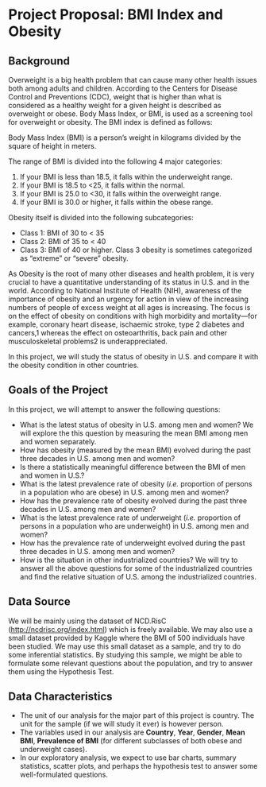 # Project Proposal: BMI Index and Obesity

## Background

Overweight is a big health problem that can cause many other health issues both among adults and children. According to the Centers for Disease Control and Preventions (CDC), weight that is higher than what is considered as a healthy weight for a given height is described as overweight or obese. Body Mass Index, or BMI, is used as a screening tool for overweight or obesity. The BMI index is defined as follows:

Body Mass Index (BMI) is a person’s weight in kilograms divided by the square of height in meters. 

The range of BMI is divided into the following 4 major categories:

  1. If your BMI is less than 18.5, it falls within the underweight range.
  2. If your BMI is 18.5 to <25, it falls within the normal.
  3. If your BMI is 25.0 to <30, it falls within the overweight range.
  4. If your BMI is 30.0 or higher, it falls within the obese range.

Obesity itself is divided into the following subcategories:


  * Class 1: BMI of 30 to < 35
  * Class 2: BMI of 35 to < 40
  * Class 3: BMI of 40 or higher. Class 3 obesity is sometimes categorized as “extreme” or “severe” obesity.
  
  As Obesity is the root of many other diseases and health problem, it is very crucial to have a quantitative understanding of its status in U.S. and in the world. According to National Institute of Health (NIH), awareness of the importance of obesity and an urgency for action in view of the increasing numbers of people of excess weight at all ages is increasing. The focus is on the effect of obesity on conditions with high morbidity and mortality—for example, coronary heart disease, ischaemic stroke, type 2 diabetes and cancers,1 whereas the effect on osteoarthritis, back pain and other musculoskeletal problems2 is underappreciated.
  
In this project, we will study the status of obesity in U.S. and compare it with the obesity condition in other countries.

## Goals of the Project

In this project, we will attempt to answer the following questions:

 * What is the latest status of obesity in U.S. among men and women? We will explore the this question by measuring the mean BMI among men and women separately.
 * How has obesity (measured by the mean BMI) evolved during the past three decades in U.S. among men and women?
 * Is there a statistically meaningful difference between the BMI of men and women in U.S.?
 * What is the latest prevalence rate of obesity (*i.e.* proportion of persons in a population who are obese) in U.S. among men and women?
 * How has the prevalence rate of obesity evolved during the past three decades in U.S. among men and women? 
 * What is the latest prevalence rate of underweight (*i.e.* proportion of persons in a population who are underweight) in U.S. among men and women?
 * How has the prevalence rate of underweight evolved during the past three decades in U.S. among men and women?
 * How is the situation in other industrialized countries? We will try to answer all the above questions for some of the industrialized countries and find the relative situation of U.S. among the industrialized countries.
 
## Data Source

We will be mainly using the dataset of NCD.RisC (http://ncdrisc.org/index.html) which is freely available. We may also use a small dataset provided by Kaggle where the BMI of 500 individuals have been studied. We may use this small dataset as a sample, and try to do some inferential statistics. By studying this sample, we might be able to formulate some relevant questions about the population, and try to answer them using the Hypothesis Test.

## Data Characteristics

* The unit of our analysis for the major part of this project is country. The unit for the sample (if we will study it ever) is however person.
* The variables used in our analysis are **Country**, **Year**, **Gender**, **Mean BMI**, **Prevalence of BMI** (for different subclasses of both obese and underweight cases).
* In our exploratory analysis, we expect to use bar charts, summary statistics, scatter plots, and perhaps the hypothesis test to answer some well-formulated questions. 
